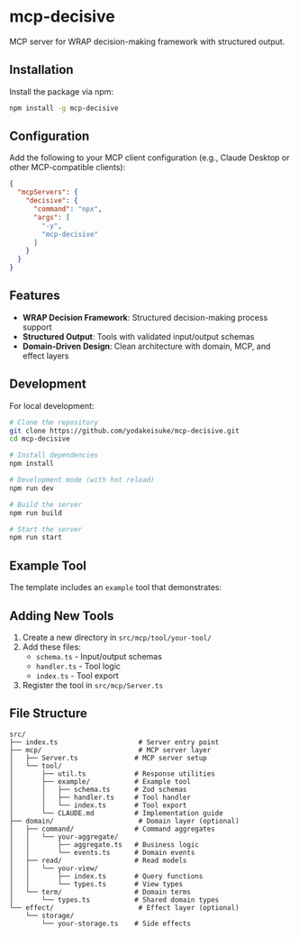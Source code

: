# mcp-decisive

MCP server for WRAP decision-making framework with structured output.

## Installation

Install the package via npm:

```bash
npm install -g mcp-decisive
```

## Configuration

Add the following to your MCP client configuration (e.g., Claude Desktop or other MCP-compatible clients):

```json
{
  "mcpServers": {
    "decisive": {
      "command": "npx",
      "args": [
        "-y",
        "mcp-decisive"
      ]
    }
  }
}
```

## Features
- **WRAP Decision Framework**: Structured decision-making process support
- **Structured Output**: Tools with validated input/output schemas
- **Domain-Driven Design**: Clean architecture with domain, MCP, and effect layers

## Development

For local development:

```bash
# Clone the repository
git clone https://github.com/yodakeisuke/mcp-decisive.git
cd mcp-decisive

# Install dependencies
npm install

# Development mode (with hot reload)
npm run dev

# Build the server
npm run build

# Start the server
npm run start
```

## Example Tool
The template includes an `example` tool that demonstrates:

## Adding New Tools
1. Create a new directory in `src/mcp/tool/your-tool/`
2. Add these files:
   - `schema.ts` - Input/output schemas
   - `handler.ts` - Tool logic
   - `index.ts` - Tool export
3. Register the tool in `src/mcp/Server.ts`

## File Structure

```
src/
├── index.ts                    # Server entry point
├── mcp/                        # MCP server layer
│   ├── Server.ts              # MCP server setup
│   └── tool/
│       ├── util.ts            # Response utilities
│       ├── example/           # Example tool
│       │   ├── schema.ts      # Zod schemas
│       │   ├── handler.ts     # Tool handler
│       │   └── index.ts       # Tool export
│       └── CLAUDE.md          # Implementation guide
├── domain/                     # Domain layer (optional)
│   ├── command/               # Command aggregates
│   │   └── your-aggregate/
│   │       ├── aggregate.ts   # Business logic
│   │       └── events.ts      # Domain events
│   ├── read/                  # Read models
│   │   └── your-view/
│   │       ├── index.ts       # Query functions
│   │       └── types.ts       # View types
│   └── term/                  # Domain terms
│       └── types.ts           # Shared domain types
└── effect/                     # Effect layer (optional)
    └── storage/
        └── your-storage.ts    # Side effects
```
